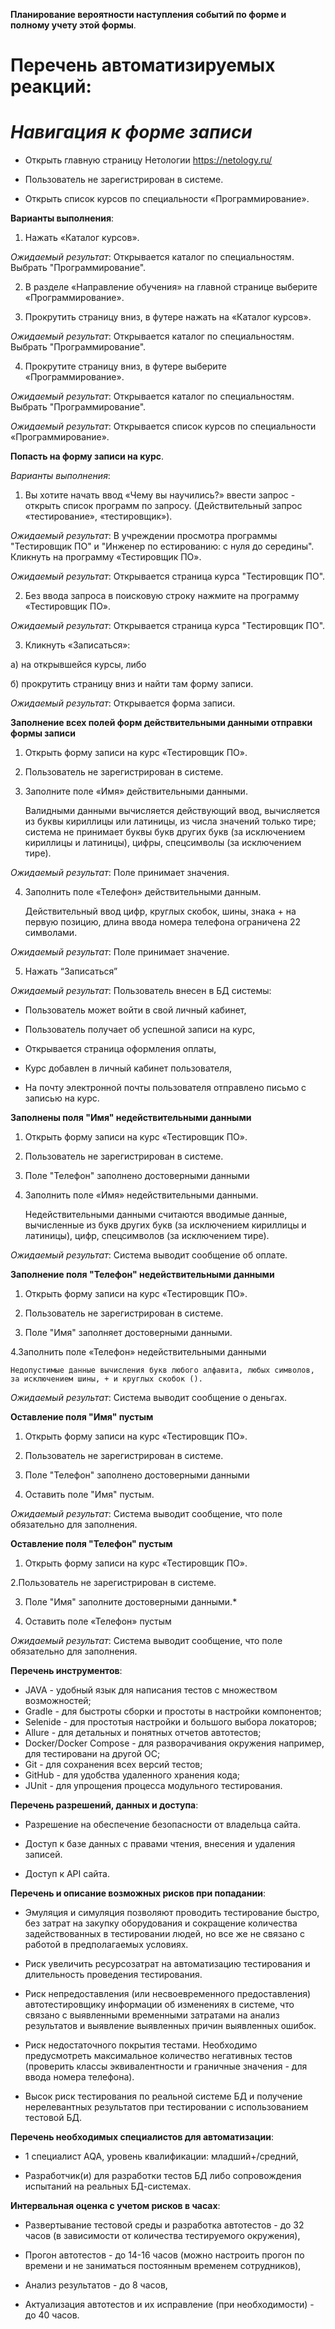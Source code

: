  **Планирование вероятности наступления событий по форме и полному учету этой формы**.
# **Перечень автоматизируемых реакций**:

# ***Навигация к форме записи***

* Открыть главную страницу Нетологии https://netology.ru/

* Пользователь не зарегистрирован в системе.

* Открыть список курсов по специальности «Программирование». 

**Варианты выполнения**:

 1. Нажать «Каталог курсов».

*Ожидаемый результат*: Открывается каталог по специальностям. Выбрать "Программирование".

 2. В разделе «Направление обучения» на главной странице выберите «Программирование».

 3. Прокрутить страницу вниз, в футере нажать на «Каталог курсов».

 *Ожидаемый результат*: Открывается каталог по специальностям. Выбрать "Программирование".

 4. Прокрутите страницу вниз, в футере выберите «Программирование».

  *Ожидаемый результат*: Открывается каталог по специальностям. Выбрать "Программирование".

 *Ожидаемый результат*: Открывается список курсов по специальности «Программирование».

**Попасть на форму записи на курс**. 

*Варианты выполнения*:

 1. Вы хотите начать ввод «Чему вы научились?» ввести запрос - открыть список программ по запросу.
     (Действительный запрос «тестирование», «тестировщик»).

*Ожидаемый результат*: В учреждении просмотра программы "Тестировщик ПО" и "Инженер по 
                        естированию: с нуля до середины". Кликнуть на программу «Тестировщик ПО».

*Ожидаемый результат*: Открывается страница курса "Тестировщик ПО".

 2. Без ввода запроса в поисковую строку нажмите на программу «Тестировщик ПО». 

*Ожидаемый результат*: Открывается страница курса "Тестировщик ПО".

 3. Кликнуть «Записаться»:

  а) на открывшейся курсы, либо

  б) прокрутить страницу вниз и найти там форму записи.

*Ожидаемый результат*: Открывается форма записи.

**Заполнение всех полей форм действительными данными отправки формы записи**

 1. Открыть форму записи на курс «Тестировщик ПО».

 2. Пользователь не зарегистрирован в системе.

 3. Заполните поле «Имя» действительными данными.

      Валидными данными вычисляется действующий ввод, вычисляется из буквы кириллицы или латиницы, из числа значений только тире; система не принимает буквы       букв других букв (за исключением кириллицы и латиницы), цифры, спецсимволы (за исключением тире).

*Ожидаемый результат*: Поле принимает значения.

 4. Заполнить поле «Телефон» действительными данным.

     Действительный ввод цифр, круглых скобок, шины, знака + на первую позицию, длина ввода номера телефона ограничена 22 символами.

*Ожидаемый результат*: Поле принимает значение.

 5. Нажать “Записаться”

*Ожидаемый результат*:  Пользователь внесен в БД системы:

* Пользователь может войти в свой личный кабинет,

* Пользователь получает об успешной записи на курс,

* Открывается страница оформления оплаты,

* Курс добавлен в личный кабинет пользователя,

* На почту электронной почты пользователя отправлено письмо с записью на курс.

**Заполнены поля "Имя" недействительными данными**

 1. Открыть форму записи на курс «Тестировщик ПО».

 2. Пользователь не зарегистрирован в системе.

 3. Поле "Телефон" заполнено достоверными данными

 4. Заполнить поле «Имя» недействительными данными.

     Недействительными данными считаются вводимые данные, вычисленные из букв других букв (за исключением кириллицы и латиницы), цифр, спецсимволов (за            исключением тире).

*Ожидаемый результат*: Система выводит сообщение об оплате.

**Заполнение поля "Телефон" недействительными данными**

 1. Открыть форму записи на курс «Тестировщик ПО».

 2. Пользователь не зарегистрирован в системе.

 3. Поле "Имя" заполняет достоверными данными.

 4.Заполнить поле «Телефон» недействительными данными

    Недопустимые данные вычисления букв любого алфавита, любых символов, за исключением шины, + и круглых скобок ().

*Ожидаемый результат*: Система выводит сообщение о деньгах.

**Оставление поля "Имя" пустым**

 1. Открыть форму записи на курс «Тестировщик ПО».

 2. Пользователь не зарегистрирован в системе.

 3. Поле "Телефон" заполнено достоверными данными

 4. Оставить поле "Имя" пустым.

*Ожидаемый результат*: Система выводит сообщение, что поле обязательно для заполнения.

**Оставление поля "Телефон" пустым**

 1. Открыть форму записи на курс «Тестировщик ПО».

 2.Пользователь не зарегистрирован в системе.

 3. Поле "Имя" заполните достоверными данными.*

 4. Оставить поле «Телефон» пустым

*Ожидаемый результат*: Система выводит сообщение, что поле обязательно для заполнения.

**Перечень инструментов**:

* JAVA - удобный язык для написания тестов с множеством возможностей;
* Gradle - для быстроты сборки и простоты в настройки компонентов;
* Selenide - для простотыя настройки и большого выбора локаторов;
* Allure - для детальных и понятных отчетов автотестов;
* Docker/Docker Compose - для разворачивания окружения например, для тестировани на другой ОС;
* Git - для сохранения всех версий тестов;
* GitHub - для удобства удаленного хранения кода;
* JUnit - для упрощения процесса модульного тестирования.

**Перечень разрешений, данных и доступа**: 

* Разрешение на обеспечение безопасности от владельца сайта.

* Доступ к базе данных с правами чтения, внесения и удаления записей.

* Доступ к API сайта.

**Перечень и описание возможных рисков при попадании**: 

* Эмуляция и симуляция позволяют проводить тестирование быстро, без затрат на закупку оборудования и     сокращение количества задействованных в тестировании   людей, но все же не связано с работой в           предполагаемых условиях.

* Риск увеличить ресурсозатрат на автоматизацию тестирования и длительность проведения тестирования.

* Риск непредоставления (или несвоевременного предоставления) автотестировщику информации об изменениях   в системе, что связано с выявленными временными       затратами на анализ результатов и выявление            выявленных причин выявленных ошибок.

* Риск недостаточного покрытия тестами. Необходимо предусмотреть максимальное количество негативных      тестов (проверить классы эквивалентности и граничные   значения - для ввода номера телефона).

* Высок риск тестирования по реальной системе БД и получение нерелевантных результатов при тестировании   с использованием тестовой БД.

**Перечень необходимых специалистов для автоматизации**: 

* 1 специалист AQA, уровень квалификации: младший+/средний,

* Разработчик(и) для разработки тестов БД либо сопровождения испытаний на реальных БД-системах.

**Интервальная оценка с учетом рисков в часах**: 

* Развертывание тестовой среды и разработка автотестов - до 32 часов (в зависимости от количества        тестируемого окружения),

* Прогон автотестов - до 14-16 часов (можно настроить прогон по времени и не заниматься постоянным       временем сотрудников),

* Анализ результатов - до 8 часов,

* Актуализация автотестов и их исправление (при необходимости) - до 40 часов.
